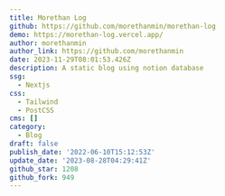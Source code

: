 ```yaml
---
title: Morethan Log
github: https://github.com/morethanmin/morethan-log
demo: https://morethan-log.vercel.app/
author: morethanmin
author_link: https://github.com/morethanmin
date: 2023-11-29T08:01:53.426Z
description: A static blog using notion database
ssg:
  - Nextjs
css:
  - Tailwind
  - PostCSS
cms: []
category:
  - Blog
draft: false
publish_date: '2022-06-10T15:12:53Z'
update_date: '2023-08-28T04:29:41Z'
github_star: 1208
github_fork: 949
---
```

